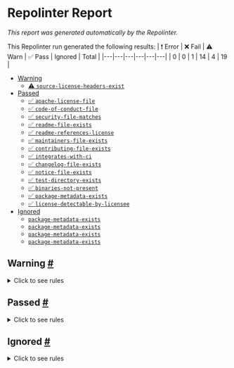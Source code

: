 # Repolinter Report

*This report was generated automatically by the Repolinter.*

This Repolinter run generated the following results:
| ❗  Error | ❌  Fail | ⚠️  Warn | ✅  Pass | Ignored | Total |
|---|---|---|---|---|---|
| 0 | 0 | 1 | 14 | 4 | 19 |

- [Warning](#user-content-warning)
  - [⚠️ `source-license-headers-exist`](#user-content--source-license-headers-exist)
- [Passed](#user-content-passed)
  - [✅ `apache-license-file`](#user-content--apache-license-file)
  - [✅ `code-of-conduct-file`](#user-content--code-of-conduct-file)
  - [✅ `security-file-matches`](#user-content--security-file-matches)
  - [✅ `readme-file-exists`](#user-content--readme-file-exists)
  - [✅ `readme-references-license`](#user-content--readme-references-license)
  - [✅ `maintainers-file-exists`](#user-content--maintainers-file-exists)
  - [✅ `contributing-file-exists`](#user-content--contributing-file-exists)
  - [✅ `integrates-with-ci`](#user-content--integrates-with-ci)
  - [✅ `changelog-file-exists`](#user-content--changelog-file-exists)
  - [✅ `notice-file-exists`](#user-content--notice-file-exists)
  - [✅ `test-directory-exists`](#user-content--test-directory-exists)
  - [✅ `binaries-not-present`](#user-content--binaries-not-present)
  - [✅ `package-metadata-exists`](#user-content--package-metadata-exists)
  - [✅ `license-detectable-by-licensee`](#user-content--license-detectable-by-licensee)
- [Ignored](#user-content-ignored)
  - [`package-metadata-exists`](#user-content-package-metadata-exists)
  - [`package-metadata-exists`](#user-content-package-metadata-exists)
  - [`package-metadata-exists`](#user-content-package-metadata-exists)
  - [`package-metadata-exists`](#user-content-package-metadata-exists)

## Warning <a href="#user-content-warning" id="warning">#</a>

<details>
<summary>Click to see rules</summary>

### ⚠️ `source-license-headers-exist` <a href="#user-content--source-license-headers-exist" id="-source-license-headers-exist">#</a>

Below is a list of files or patterns that failed:

- `ecc/chaincode/ecc_test.go`: The first 7 lines do not contain the pattern(s): Copyright, License.
- `ecc/chaincode/utils_test.go`: The first 7 lines do not contain the pattern(s): Copyright, License.
- `ercc/attestation/logging_cgo.go`: The first 7 lines do not contain the pattern(s): License.
- `ercc/attestation/logging_go.go`: The first 7 lines do not contain the pattern(s): License.
- `ercc/attestation/verifier.go`: The first 7 lines do not contain the pattern(s): License.
- `internal/crypto/crypto_pdo.go`: The first 7 lines do not contain the pattern(s): License.
- `internal/crypto/crypto_pdo_test.go`: The first 7 lines do not contain the pattern(s): License.
- `internal/endorsement/validation_test.go`: The first 7 lines do not contain the pattern(s): Copyright, License.
- `internal/utils/msp_test.go`: The first 7 lines do not contain the pattern(s): Copyright, License.
- `ecc/chaincode/enclave/enclave.go`: The first 7 lines do not contain the pattern(s): License.
- `ecc/chaincode/enclave/logging_cgo.go`: The first 7 lines do not contain the pattern(s): License.
- `ecc/chaincode/enclave/logging_go.go`: The first 7 lines do not contain the pattern(s): License.
- `ecc/chaincode/enclave/mock_enclave.go`: The first 7 lines do not contain the pattern(s): License.
- `ecc/chaincode/enclave/shim.go`: The first 7 lines do not contain the pattern(s): License.
- `ecc/chaincode/fakes/chaincodestub.go`: The first 7 lines do not contain the pattern(s): Copyright, License.
- `ecc/chaincode/fakes/enclave.go`: The first 7 lines do not contain the pattern(s): Copyright, License.
- `ecc/chaincode/fakes/ercc.go`: The first 7 lines do not contain the pattern(s): Copyright, License.
- `ecc/chaincode/fakes/utils.go`: The first 7 lines do not contain the pattern(s): Copyright, License.
- `ecc/chaincode/fakes/validation.go`: The first 7 lines do not contain the pattern(s): Copyright, License.
- `ercc/registry/fakes/chaincodestub.go`: The first 7 lines do not contain the pattern(s): Copyright, License.
- `ercc/registry/fakes/evaluator.go`: The first 7 lines do not contain the pattern(s): Copyright, License.
- `ercc/registry/fakes/statequeryiterator.go`: The first 7 lines do not contain the pattern(s): Copyright, License.
- `ercc/registry/fakes/transaction.go`: The first 7 lines do not contain the pattern(s): Copyright, License.
- `ercc/registry/fakes/verifier.go`: The first 7 lines do not contain the pattern(s): Copyright, License.
- `internal/attestation/fakes/httpclient.go`: The first 7 lines do not contain the pattern(s): Copyright, License.
- `internal/endorsement/fakes/chaincodestub.go`: The first 7 lines do not contain the pattern(s): Copyright, License.
- `internal/endorsement/fakes/crypto.go`: The first 7 lines do not contain the pattern(s): Copyright, License.
- `internal/utils/fakes/chaincodestub.go`: The first 7 lines do not contain the pattern(s): Copyright, License.
- `client_sdk/go/pkg/client/resmgmt/support.go`: The first 7 lines do not contain the pattern(s): Copyright, License.
- `client_sdk/go/pkg/core/contract/fakes/contract.go`: The first 7 lines do not contain the pattern(s): Copyright, License.
- `client_sdk/go/pkg/core/contract/fakes/contract_provider.go`: The first 7 lines do not contain the pattern(s): Copyright, License.
- `client_sdk/go/pkg/core/contract/fakes/encryption_context.go`: The first 7 lines do not contain the pattern(s): Copyright, License.
- `client_sdk/go/pkg/core/contract/fakes/encryption_provider.go`: The first 7 lines do not contain the pattern(s): Copyright, License.
- `client_sdk/go/pkg/core/contract/fakes/transaction.go`: The first 7 lines do not contain the pattern(s): Copyright, License.
- `client_sdk/go/pkg/core/lifecycle/fakes/channelclient.go`: The first 7 lines do not contain the pattern(s): Copyright, License.
- `client_sdk/go/pkg/core/lifecycle/fakes/credential_converter.go`: The first 7 lines do not contain the pattern(s): Copyright, License.

</details>

## Passed <a href="#user-content-passed" id="passed">#</a>

<details>
<summary>Click to see rules</summary>

### ✅ `apache-license-file` <a href="#user-content--apache-license-file" id="-apache-license-file">#</a>

Contains Apache License.*Version 2.0 (`LICENSE`).

### ✅ `code-of-conduct-file` <a href="#user-content--code-of-conduct-file" id="-code-of-conduct-file">#</a>

Contains https://wiki.hyperledger.org/community/hyperledger-project-code-of-conduct (`CODE_OF_CONDUCT.md`).

### ✅ `security-file-matches` <a href="#user-content--security-file-matches" id="-security-file-matches">#</a>

Contains https://wiki.hyperledger.org/display/.*(SEC|HYP)/Defect[.+]Response (`SECURITY.md`).

### ✅ `readme-file-exists` <a href="#user-content--readme-file-exists" id="-readme-file-exists">#</a>

Found file (`README.md`).

### ✅ `readme-references-license` <a href="#user-content--readme-references-license" id="-readme-references-license">#</a>

Contains license (`README.md`).

### ✅ `maintainers-file-exists` <a href="#user-content--maintainers-file-exists" id="-maintainers-file-exists">#</a>

Found file (`MAINTAINERS.md`).

### ✅ `contributing-file-exists` <a href="#user-content--contributing-file-exists" id="-contributing-file-exists">#</a>

Found file (`CONTRIBUTING.md`).

### ✅ `integrates-with-ci` <a href="#user-content--integrates-with-ci" id="-integrates-with-ci">#</a>

Found file (`.github/workflows/test.yml`).

### ✅ `changelog-file-exists` <a href="#user-content--changelog-file-exists" id="-changelog-file-exists">#</a>

Found file (`CHANGELOG.md`).

### ✅ `notice-file-exists` <a href="#user-content--notice-file-exists" id="-notice-file-exists">#</a>

Found file (`NOTICE`).

### ✅ `test-directory-exists` <a href="#user-content--test-directory-exists" id="-test-directory-exists">#</a>

Found file (`common/logging/test`).

### ✅ `binaries-not-present` <a href="#user-content--binaries-not-present" id="-binaries-not-present">#</a>

Excluded file type doesn't exist. (`**/*.exe,**/*.dll,!**/node_modules/**`).

### ✅ `package-metadata-exists` <a href="#user-content--package-metadata-exists" id="-package-metadata-exists">#</a>

Found file (`go.mod`).

### ✅ `license-detectable-by-licensee` <a href="#user-content--license-detectable-by-licensee" id="-license-detectable-by-licensee">#</a>

Licensee identified the license for project: Apache-2.0.

</details>

## Ignored <a href="#user-content-ignored" id="ignored">#</a>

<details>
<summary>Click to see rules</summary>

### `package-metadata-exists` <a href="#user-content-package-metadata-exists" id="package-metadata-exists">#</a>

This rule was ignored for the following reason: ignored due to unsatisfied condition(s): "language=javascript"

### `package-metadata-exists` <a href="#user-content-package-metadata-exists" id="package-metadata-exists">#</a>

This rule was ignored for the following reason: ignored due to unsatisfied condition(s): "language=ruby"

### `package-metadata-exists` <a href="#user-content-package-metadata-exists" id="package-metadata-exists">#</a>

This rule was ignored for the following reason: ignored due to unsatisfied condition(s): "language=java"

### `package-metadata-exists` <a href="#user-content-package-metadata-exists" id="package-metadata-exists">#</a>

This rule was ignored for the following reason: ignored due to unsatisfied condition(s): "language=python"

</details>

